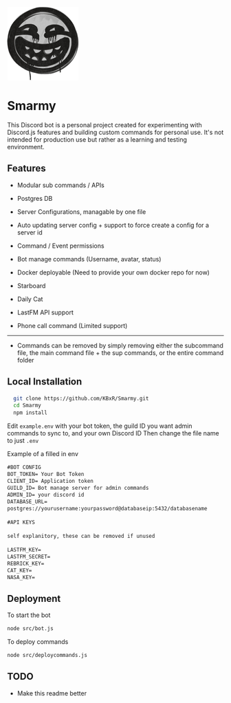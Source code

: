 ![smarmy](smarmy.png)
# Smarmy

This Discord bot is a personal project created for experimenting with Discord.js features and building custom commands for personal use. It\'s not intended for production use but rather as a learning and testing environment.

## Features

- Modular sub commands / APIs
- Postgres DB
- Server Configurations, managable by one file
- Auto updating server config + support to force create a config for a server id
- Command / Event permissions
- Bot manage commands (Username, avatar, status)
- Docker deployable (Need to provide your own docker repo for now)

- Starboard
- Daily Cat
- LastFM API support
- Phone call command (Limited support)

---
- Commands can be removed by simply removing either the subcommand file, the main command file + the sup commands, or the entire command folder
## Local Installation

```bash
  git clone https://github.com/KBxR/Smarmy.git
  cd Smarmy
  npm install
```

Edit ```example.env``` with your bot token, the guild ID you want admin commands to sync to, and your own Discord ID
Then change the file name to just ```.env```

Example of a filled in env
```env
#BOT CONFIG
BOT_TOKEN= Your Bot Token
CLIENT_ID= Application token
GUILD_ID= Bot manage server for admin commands
ADMIN_ID= your discord id
DATABASE_URL= postgres://yourusername:yourpassword@databaseip:5432/databasename

#API KEYS

self explanitory, these can be removed if unused

LASTFM_KEY=
LASTFM_SECRET=
REBRICK_KEY=
CAT_KEY=
NASA_KEY=
```
## Deployment

To start the bot

```bash
node src/bot.js
```

To deploy commands

```bash
node src/deploycommands.js
```

## TODO

- Make this readme better
